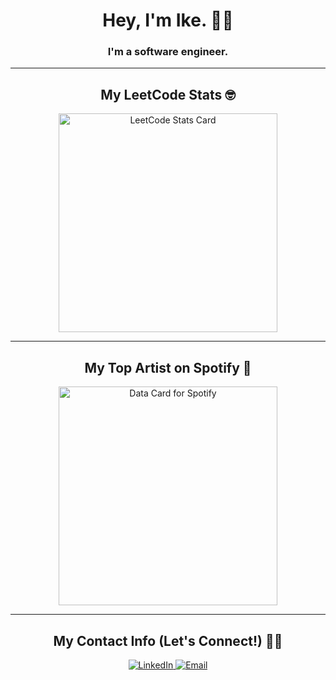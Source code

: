 <div align="center">
    <h1>Hey, I'm Ike. 👋🏽</h1>
    <h3>I'm a software engineer.</h3>
    <hr>
    <div>
        <h2>My LeetCode Stats 🤓</h2>
        <a href="https://github.com/JacobLinCool/LeetCode-Stats-Card">
            <img
                src="https://leetcard.jacoblin.cool/magic_ike?theme=dark&border=5&radius=33&hide=ranking,easy-solved-count,medium-solved-count,hard-solved-count&cache=21600&sheets=https://gist.githubusercontent.com/magic-ike/7f1ea3d1e54b2d3d557f575992bb43e8/raw/e297c420e8572d433bdc748afc5be83be62a396e/leetcode-stats-card.css"
                alt="LeetCode Stats Card"
                width="350"
            >
        </a>
    </div>
    <hr>
    <div>
        <h2>My Top Artist on Spotify 🎵</h2>
        <a href="https://github.com/magic-ike/spotify-data-card">
            <img
                src="https://data-card-for-spotify.herokuapp.com/api/card?user_id=12146253656&show_border=1&hide_title=1&hide_playing=1&hide_recents=1&hide_top_tracks=1&limit=1"
                alt="Data Card for Spotify"
                width="350"
            >
        </a>
    </div>
    <hr>
    <div>
        <h2>My Contact Info (Let's Connect!) 🤙🏽</h2>
        <a href="https://linkedin.com/in/ike-ofoegbu">
            <img
                src="https://img.shields.io/badge/ike--ofoegbu-0077B5?style=for-the-badge&logo=linkedin&logoColor=white"
                alt="LinkedIn"
            >
        </a>
        <a href="mailto:ikeofoegbu99@gmail.com">
            <img
                src="https://img.shields.io/badge/ikeofoegbu99-D14836?style=for-the-badge&logo=gmail&logoColor=white"
                alt="Email"
            >
        </a>
    </div>
</div>
